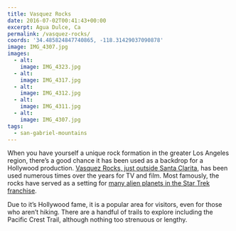 ```yaml
---
title: Vasquez Rocks
date: 2016-07-02T00:41:43+00:00
excerpt: Agua Dulce, Ca
permalink: /vasquez-rocks/
coords: '34.485824847740865, -118.31429037090878'
image: IMG_4307.jpg
images:
  - alt: 
    image: IMG_4323.jpg
  - alt: 
    image: IMG_4317.jpg
  - alt: 
    image: IMG_4312.jpg
  - alt: 
    image: IMG_4311.jpg
  - alt: 
    image: IMG_4307.jpg
tags:
  - san-gabriel-mountains
---
```

When you have yourself a unique rock formation in the greater Los Angeles region, there’s a good chance it has been used as a backdrop for a Hollywood production. <a href="http://parks.lacounty.gov/wps/portal/dpr/Parks/Vasquez_Rocks_Natural_Area">Vasquez Rocks, just outside Santa Clarita</a>, has been used numerous times over the years for TV and film. Most famously, the rocks have served as a setting for <a href="http://memory-alpha.wikia.com/wiki/Vasquez_Rocks">many alien planets in the Star Trek franchise</a>.

Due to it’s Hollywood fame, it is a popular area for visitors, even for those who aren’t hiking. There are a handful of trails to explore including the Pacific Crest Trail, although nothing too strenuous or lengthy.

